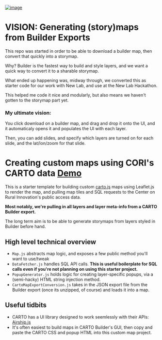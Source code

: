 [![image](https://user-images.githubusercontent.com/6570507/80257078-fbd9d580-8634-11ea-90f7-9a9b59106d67.png)](https://ruralinnovation.github.io/carto-map-from-builder-export/)

# VISION: Generating (story)maps from Builder Exports

This repo was started in order to be able to download a builder map, then convert that quickly into a storymap.

Why? Builder is the fastest way to build and style layers, and we want a quick way to convert it to a sharable storymap.

What ended up happening was, midway through, we converted this as starter code for our work with New Lab, and use at the New Lab Hackathon.

This helped me code it nice and modularly, but also means we haven't gotten to the storymap part yet.

### My ultimate vision:
You click download on a builder map, and drag and drop it onto the UI, and it automaticaly opens it and populates the UI with each layer.

Then, you can add slides, and specify which layers are turned on for each slide, and the lat/lon/zoom for that slide. 


# Creating custom maps using CORI's CARTO data [Demo](https://ruralinnovation.github.io/carto-map-from-builder-export/)
This is a starter template for building custom [carto.js](https://carto.com/developers/carto-js/) maps using Leaflet.js to render the map, and pulling map tiles and SQL requests to the Center on Rural Innovation's public access data.

**Most notably, we're pulling in all layers and layer meta-info from a CARTO Builder export.** 

The long term aim is to be able to generate storymaps from layers styled in Builder before hand.

## High level technical overview
- `Map.js` abstracts map logic, and exposes a few public method you'll want to use/tweak
- `DataFetcher.js` handles SQL API calls. **This is useful boilerplate for SQL calls even if you're not planning on using this starter project.**
- `PopupGenerator.js` holds logic for creating layer-specific popups, via a (semi-hacky) HTML string injection method.
- `CartoMapExportConversion.js` takes in the JSON export file from the Builder export (once its unzipped, of course) and loads it into a map.

## Useful tidbits
- CARTO has a UI library designed to work seemlessly with their APIs: [Airship.js](https://carto.com/developers/airship/)
- It's often easiest to build maps in CARTO Builder's GUI, then copy and paste the CARTO CSS and popup HTML into this custom map project.
